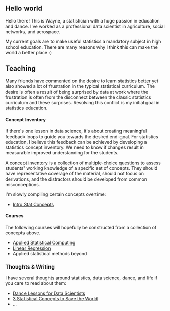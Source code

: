 ## Hello world

Hello there! This is Wayne, a statistician with a huge passion in education and dance.
I've worked as a professional data scientist in agriculture, social networks, and aerospace.

My current goals are to make useful statistics a mandatory subject in high school education.
There are many reasons why I think this can make the world a better place :)


## Teaching
Many friends have commented on the desire to learn statistics better yet also showed a lot of
frustration in the typical statistical curriculum. The desire is often a result of being
surprised by data at work where the frustration is often from the disconnect between the classic
statistics curriculum and these surprises. Resolving this conflict is my initial goal in statistics
education.


#### Concept Inventory
If there's one lesson in data science, it's about creating meaningful feedback loops to guide
you towards the desired end-goal. For statistics education, I believe this feedback can be
achieved by developing a statistics concept inventory. We need to know if changes
result in measurable improved understanding for the students.

A [concept inventory](https://en.wikipedia.org/wiki/Concept_inventory) is a collection of
multiple-choice questions to assess students' working knowledge of a specific set of concepts.
They should have representative coverage of the material, should not focus on derivations, and
the distractors should be developed from common misconceptions. 

I'm slowly compiling certain concepts overtime:
- [Intro Stat Concepts](stat_concept_inv/README.md)

#### Courses
The following courses will hopefully be constructed from a collection of concepts above.
- [Applied Statistical Computing](courses/stat_computing/README.md)
- [Linear Regression](courses/linear_regression/README.md)
- Applied statistical methods beyond 


### Thoughts & Writing
I have several thoughts around statistics, data science, dance, and life if you care to read about them:
- [Dance Lessons for Data Scientists](https://towardsdatascience.com/dance-lessons-for-data-scientists-27510ba3257a)
- [3 Statistical Concepts to Save the World](https://medium.com/@leewtai/3-statistical-concepts-to-save-the-world-d8cdf0534f35)
- ...
